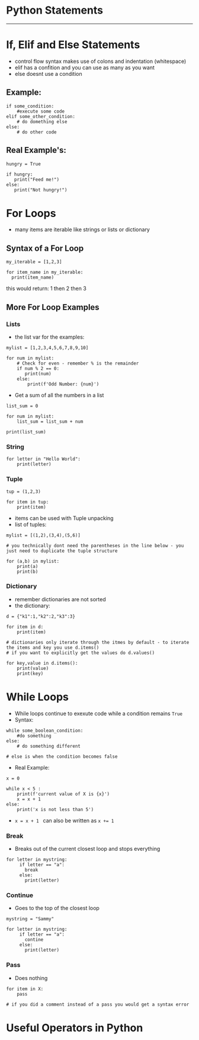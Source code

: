 # Python Statements
***
# If, Elif and Else Statements
* control flow syntax makes use of colons and indentation (whitespace)
* elif has a confition and you can use as many as you want
* else doesnt use a condition
## Example:
```
if some_condition:
    #execute some code
elif some_other_condition:
    # do domething else
else:
    # do other code
```
## Real Example's:
```
hungry = True

if hungry:
   print("Feed me!")
else:
   print("Not hungry!")
```

# For Loops
* many items are iterable like strings or lists or dictionary

## Syntax of a For Loop
```
my_iterable = [1,2,3]

for item_name in my_iterable:
  print(item_name)
```
this would return: 1 then 2 then 3
## More For Loop Examples
### Lists
* the list var for the examples:
```
mylist = [1,2,3,4,5,6,7,8,9,10]
```
```
for num in mylist:
    # Check for even - remember % is the remainder
    if num % 2 == 0:
       print(num)
    else:
        print(f'Odd Number: {num}')
```
* Get a sum of all the numbers in a list
``` 
list_sum = 0

for num in mylist:
    list_sum = list_sum + num

print(list_sum)
```
### String
```
for letter in "Hello World":
    print(letter)
```
### Tuple
```
tup = (1,2,3)
```
```
for item in tup:
    print(item)
```
* items can be used with Tuple unpacking
* list of tuples:
```
mylist = [(1,2),(3,4),(5,6)]
```
```
# you technically dont need the parentheses in the line below - you just need to duplicate the tuple structure

for (a,b) in mylist:
    print(a)
    print(b)
```
### Dictionary 
* remember dictionaries are not sorted
* the dictionary:
```
d = {"k1":1,"k2":2,"k3":3}
```
```
for item in d:
    print(item)

# dictionaries only iterate through the itmes by default - to iterate the items and key you use d.items()
# if you want to explicitly get the values do d.values()
```
```
for key,value in d.items():
    print(value)
    print(key)
```

# While Loops
* While loops continue to exexute code while a condition remains ```True```
* Syntax:
```
while some_boolean_condition:
    #do something
else: 
    # do something different 

# else is when the condition becomes false
```
* Real Example:
```
x = 0

while x < 5 :
    print(f'current value of X is {x}')
    x = x + 1
else:
    print('x is not less than 5')
```
* ```x = x + 1 ``` can also be written as ```x += 1```

### Break
* Breaks out of the current closest loop and stops everything
```
for letter in mystring:
     if letter == "a":
       break
     else: 
       print(letter)
```
### Continue
* Goes to the top of the closest loop
```
mystring = "Sammy"

for letter in mystring:
     if letter == "a":
       contine
     else: 
       print(letter)
```
### Pass
* Does nothing
```
for item in X:
    pass

# if you did a comment instead of a pass you would get a syntax error
```

# Useful Operators in Python
